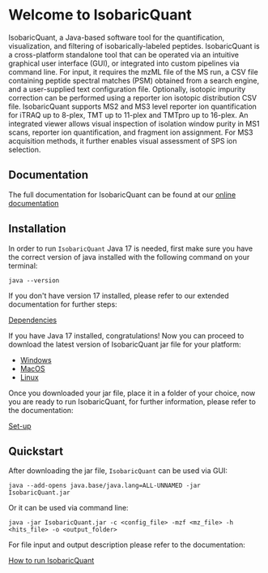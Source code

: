 # Welcome to IsobaricQuant


IsobaricQuant, a Java-based software tool for the quantification, visualization, and filtering of isobarically-labeled peptides. IsobaricQuant is a cross-platform standalone tool that can be operated via an intuitive graphical user interface (GUI), or integrated into custom pipelines via command line. For input, it requires the mzML file of the MS run, a CSV file containing peptide spectral matches (PSM) obtained from a search engine, and a user-supplied text configuration file. Optionally, isotopic impurity correction can be performed using a reporter ion isotopic distribution CSV file. IsobaricQuant supports MS2 and MS3 level reporter ion quantification for iTRAQ up to 8-plex, TMT up to 11-plex and TMTpro up to 16-plex. An integrated viewer allows visual inspection of isolation window purity in MS1 scans, reporter ion quantification, and fragment ion assignment. For MS3 acquisition methods, it further enables visual assessment of SPS ion selection.

## Documentation

The full documentation for IsobaricQuant can be found at our [online documentation](https://isobaricquant.readthedocs.io/en/latest/)

## Installation

In order to run ``IsobaricQuant`` Java 17 is needed, first make sure you have the correct version of java installed with the following command on your terminal:

    java --version

If you don't have version 17 installed, please refer to our extended documentation for further steps:

[Dependencies](https://isobaricquant.readthedocs.io/en/latest/#dependencies)

If you have Java 17 installed, congratulations! Now you can proceed to download the latest version of IsobaricQuant jar file for your platform:
- [Windows](https://github.com/Villen-Lab/isobaricquant/releases/download/v1.0.1/IsobaricQuant_WIN.jar)
- [MacOS](https://github.com/Villen-Lab/isobaricquant/releases/download/v1.0.1/IsobaricQuant_MACOS.jar)
- [Linux](https://github.com/Villen-Lab/isobaricquant/releases/download/v1.0.1/IsobaricQuant_LINUX.jar)

Once you downloaded your jar file, place it in a folder of your choice, now you are ready to run IsobaricQuant, for further information, please refer to the documentation:

[Set-up](https://isobaricquant.readthedocs.io/en/latest/#installation)

## Quickstart

After downloading the jar file, ``IsobaricQuant`` can be used via GUI: 
    
    java --add-opens java.base/java.lang=ALL-UNNAMED -jar IsobaricQuant.jar

Or it can be used via command line:

    java -jar IsobaricQuant.jar -c <config_file> -mzf <mz_file> -h <hits_file> -o <output_folder>

For file input and output description please refer to the documentation:

[How to run IsobaricQuant](https://isobaricquant.readthedocs.io/en/latest/#how-to-run-isobaricquant)

    